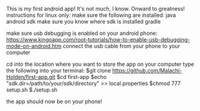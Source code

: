 This is my first android app! It's not much, I know. Onward to greatness!
instructions for linux only:
make sure the following are installed:
java
android sdk
make sure you know where sdk is installed
gradle

make sure usb debugging is enabled on your android phone: https://www.kingoapp.com/root-tutorials/how-to-enable-usb-debugging-mode-on-android.htm
connect the usb cable from your phone to your computer

cd into the location where you want to store the app on your computer
type the following into your terminal:
$git clone https://github.com/Malachi-Holden/first-app.git
$cd first-app
$echo "sdk.dir=/path/to/your/sdk/directory" >> local.properties
$chmod 777 setup.sh
$./setup.sh

the app should now be on your phone!
